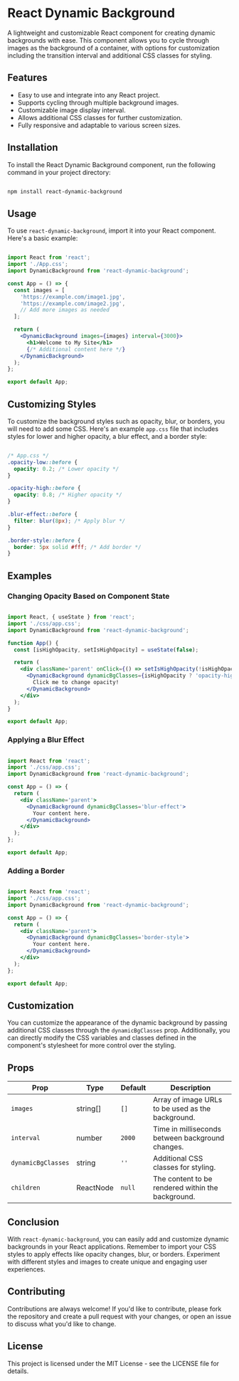 # React Dynamic Background

A lightweight and customizable React component for creating dynamic backgrounds with ease. This component allows you to cycle through images as the background of a container, with options for customization including the transition interval and additional CSS classes for styling.

## Features

- Easy to use and integrate into any React project.
- Supports cycling through multiple background images.
- Customizable image display interval.
- Allows additional CSS classes for further customization.
- Fully responsive and adaptable to various screen sizes.

## Installation

To install the React Dynamic Background component, run the following command in your project directory:

```bash

npm install react-dynamic-background

```


## Usage

To use `react-dynamic-background`, import it into your React component. Here's a basic example:

```jsx

import React from 'react';
import './App.css';
import DynamicBackground from 'react-dynamic-background';

const App = () => {
  const images = [
    'https://example.com/image1.jpg',
    'https://example.com/image2.jpg',
    // Add more images as needed
  ];

  return (
    <DynamicBackground images={images} interval={3000}>
      <h1>Welcome to My Site</h1>
      {/* Additional content here */}
    </DynamicBackground>
  );
};

export default App;

```

## Customizing Styles

To customize the background styles such as opacity, blur, or borders, you will need to add some CSS. Here's an example `app.css` file that includes styles for lower and higher opacity, a blur effect, and a border style:

```css

/* App.css */
.opacity-low::before {
  opacity: 0.2; /* Lower opacity */
}

.opacity-high::before {
  opacity: 0.8; /* Higher opacity */
}

.blur-effect::before {
  filter: blur(8px); /* Apply blur */
}

.border-style::before {
  border: 5px solid #fff; /* Add border */
}

```

## Examples

### Changing Opacity Based on Component State

```jsx

import React, { useState } from 'react';
import './css/app.css';
import DynamicBackground from 'react-dynamic-background';

function App() {
  const [isHighOpacity, setIsHighOpacity] = useState(false);

  return (
    <div className='parent' onClick={() => setIsHighOpacity(!isHighOpacity)}>
      <DynamicBackground dynamicBgClasses={isHighOpacity ? 'opacity-high' : 'opacity-low'}>
        Click me to change opacity!
      </DynamicBackground>
    </div>
  );
}

export default App;

```

### Applying a Blur Effect

```jsx

import React from 'react';
import './css/app.css';
import DynamicBackground from 'react-dynamic-background';

const App = () => {
  return (
    <div className='parent'>
      <DynamicBackground dynamicBgClasses='blur-effect'>
        Your content here.
      </DynamicBackground>
    </div>
  );
};

export default App;

```

### Adding a Border

```jsx

import React from 'react';
import './css/app.css';
import DynamicBackground from 'react-dynamic-background';

const App = () => {
  return (
    <div className='parent'>
      <DynamicBackground dynamicBgClasses='border-style'>
        Your content here.
      </DynamicBackground>
    </div>
  );
};

export default App;

```

## Customization

You can customize the appearance of the dynamic background by passing additional CSS classes through the `dynamicBgClasses` prop. Additionally, you can directly modify the CSS variables and classes defined in the component's stylesheet for more control over the styling.

## Props

| Prop              | Type     | Default | Description                                      |
|-------------------|----------|---------|--------------------------------------------------|
| `images`          | string[] | `[]`    | Array of image URLs to be used as the background.|
| `interval`        | number   | `2000`  | Time in milliseconds between background changes. |
| `dynamicBgClasses`| string   | `''`    | Additional CSS classes for styling.              |
| `children`        | ReactNode| `null`  | The content to be rendered within the background.|


## Conclusion

With `react-dynamic-background`, you can easily add and customize dynamic backgrounds in your React applications. Remember to import your CSS styles to apply effects like opacity changes, blur, or borders. Experiment with different styles and images to create unique and engaging user experiences.

## Contributing

Contributions are always welcome! If you'd like to contribute, please fork the repository and create a pull request with your changes, or open an issue to discuss what you'd like to change.

## License

This project is licensed under the MIT License - see the LICENSE file for details.
